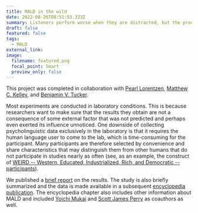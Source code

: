 ```yaml
---
title: MALD in the wild
date: 2022-08-26T08:51:53.333Z
summary: Listeners perform worse when they are distracted, but the process remains the same
draft: false
featured: false
tags:
  - MALD
external_link:
image:
  filename: featured.png
  focal_point: Smart
  preview_only: false
---
```

This project was completed in collaboration with [Pearl Lorentzen](https://www.pearllorentzen.com/), [Matthew C. Kelley](https://mason.gmu.edu/~mkelle21/), and [Benjamin V. Tucker](https://scholar.google.com/citations?user=jAcBEoQAAAAJ&hl=en).

Most experiments are conducted in laboratory conditions. This is because researchers want to make sure that the results they obtain are not a consequence of some external factor that was not predicted and perhaps even exerted its influence unnoticed. One downside of collecting psycholinguistic data exclusively in the laboratory is that it requires the human language user to come to the lab, which is time-consuming for the participant. Many participants are therefore selected by convenience and share characteristics that may distinguish them from other humans that do not participate in studies nearly as often (see, as an example, the construct of [WEIRD -- Western, Educated, Industrialized, Rich, and Democratic -- participants](https://www.cambridge.org/core/journals/behavioral-and-brain-sciences/article/weirdest-people-inthe-world/BF84F7517D56AFF7B7EB58411A554C17)).

We published a [brief report](https://era.library.ualberta.ca/items/3570faad-56d1-4b2a-9c5f-06eb090f60e4) on the results. The study is also briefly summarized and the data is made available in a subsequent [encyclopedia publication](https://www.sciencedirect.com/science/article/abs/pii/B9780323955041001848?via%3Dihub). The encyclopedia chapter also includes other information about MALD and included [Yoichi Mukai](https://yoichimukai.rbind.io/) and [Scott James Perry](https://scottjamesperry.com/) as coauthors as well.
